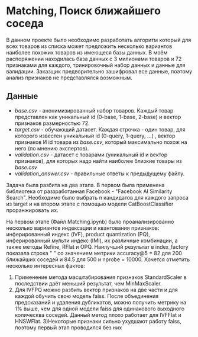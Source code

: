 # Matching, Поиск ближайшего соседа  

В данном проекте было необходимо разработать алгоритм который для всех товаров из списка может 
 предложить несколько вариантов наиболее похожих товаров из имеющеся базы данных. В моём распоряжении 
находилась база данных с 3 милионами товаров и 72 признаками для каждого, тринировочный набор данных и 
данные для валидации.  Заказщик предворительно зашифровал все данные, поэтому анализ признаков не представлялся возможным.

## Данные

- *base.csv* - анонимизированный набор товаров. Каждый товар представлен как уникальный id (0-base, 1-base, 2-base) и вектор признаков размерностью 72.
- *target.csv -* обучающий датасет. Каждая строчка - один товар, для которого известен уникальный id (0-query, 1-query, …) , вектор признаков И id товара из *base.csv*, который максимально похож на него (по мнению экспертов).
- *validation.csv* - датасет с товарами (уникальный id и вектор признаков), для которых надо найти наиболее близкие товары из *base.csv*
- *validation_answer.csv* - правильные ответы к предыдущему файлу.  

Задача была разбита на два этапа. В первом была применена библиотека от раззработанная Facebook - 
"Facebook AI Similarity Search". Необходимо было выбрать n кандидатов для каждого запроса из target и на втором 
этапе с помощью модели CatBoostClassifier проранжировать их. 

На первом этапе (Файл Matching.ipynb) было проанализированно несколько вариантов индексации и квантования признаков:
инферированный индекс (IVF), product quantization (PQ), инферированный мульти индекс (IMI), их различные комбинации,
а также методы Refine, RFlat и OPQ. Наилучший результат в index_factory показала строка " " со значением метрики 
accuracy@5 = 82 для 200 ближайших соседей и 84.5 для 500 и nprobe = 10000. Хочется отметить несколько интересных 
фактов:
1) Применение метода масштабирования признаков StandardScaler в последствии даёт меньший результат, чем MinMaxScaler.
2) Для IVFPQ можно разбить вектор признаков на две части и для каждой обучить свою модель faiss. После объединения предсказаний и удаления 
дубликатов, можно получить метрику на 1% выше, чем для одной модели faiss для одинакового выходного колическва соседей. 
Данный метод плохо работает для IVFFlat и HNSWFlat. 
3)Некоторые признаки сильно ухудшают работу faiss, поэтому первый этап проводился без них




